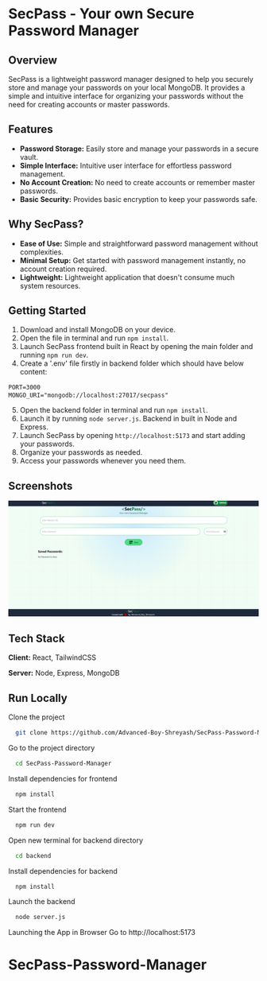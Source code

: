 
# SecPass - Your own Secure Password Manager

## Overview
SecPass is a lightweight password manager designed to help you securely store and manage your passwords on your local MongoDB. It provides a simple and intuitive interface for organizing your passwords without the need for creating accounts or master passwords.

## Features
- **Password Storage:** Easily store and manage your passwords in a secure vault.
- **Simple Interface:** Intuitive user interface for effortless password management.
- **No Account Creation:** No need to create accounts or remember master passwords.
- **Basic Security:** Provides basic encryption to keep your passwords safe.

## Why SecPass?
- **Ease of Use:** Simple and straightforward password management without complexities.
- **Minimal Setup:** Get started with password management instantly, no account creation required.
- **Lightweight:** Lightweight application that doesn't consume much system resources.

## Getting Started
1. Download and install MongoDB on your device.
2. Open the file in terminal and run `npm install`.
3. Launch SecPass frontend built in React by opening the main folder and running `npm run dev`.
4. Create a '.env' file firstly in backend folder which should have below content:
```
PORT=3000
MONGO_URI="mongodb://localhost:27017/secpass"
```
5. Open the backend folder in terminal and run `npm install`.
6. Launch it by running `node server.js`. Backend in built in Node and Express.
7. Launch SecPass by opening `http://localhost:5173` and start adding your passwords.
8. Organize your passwords as needed.
9. Access your passwords whenever you need them.


## Screenshots

![App Screenshot](/screenshot.png)


## Tech Stack

**Client:** React, TailwindCSS

**Server:** Node, Express, MongoDB

## Run Locally

Clone the project

```bash
  git clone https://github.com/Advanced-Boy-Shreyash/SecPass-Password-Manager.git
```

Go to the project directory

```bash
  cd SecPass-Password-Manager
```

Install dependencies for frontend

```bash
  npm install
```

Start the frontend

```bash
  npm run dev
```
Open new terminal for backend directory
```bash
  cd backend
```

Install dependencies for backend
```bash
  npm install
```

Launch the backend
```bash
  node server.js
```

Launching the App in Browser
Go to http://localhost:5173

# SecPass-Password-Manager
